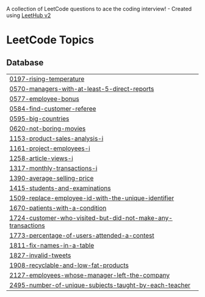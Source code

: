 A collection of LeetCode questions to ace the coding interview! - Created using [LeetHub v2](https://github.com/arunbhardwaj/LeetHub-2.0)
<!---LeetCode Topics Start-->
# LeetCode Topics
## Database
|  |
| ------- |
| [0197-rising-temperature](https://github.com/Priyavathana/Jeenipv/tree/master/0197-rising-temperature) |
| [0570-managers-with-at-least-5-direct-reports](https://github.com/Priyavathana/Jeenipv/tree/master/0570-managers-with-at-least-5-direct-reports) |
| [0577-employee-bonus](https://github.com/Priyavathana/Jeenipv/tree/master/0577-employee-bonus) |
| [0584-find-customer-referee](https://github.com/Priyavathana/Jeenipv/tree/master/0584-find-customer-referee) |
| [0595-big-countries](https://github.com/Priyavathana/Jeenipv/tree/master/0595-big-countries) |
| [0620-not-boring-movies](https://github.com/Priyavathana/Jeenipv/tree/master/0620-not-boring-movies) |
| [1153-product-sales-analysis-i](https://github.com/Priyavathana/Jeenipv/tree/master/1153-product-sales-analysis-i) |
| [1161-project-employees-i](https://github.com/Priyavathana/Jeenipv/tree/master/1161-project-employees-i) |
| [1258-article-views-i](https://github.com/Priyavathana/Jeenipv/tree/master/1258-article-views-i) |
| [1317-monthly-transactions-i](https://github.com/Priyavathana/Jeenipv/tree/master/1317-monthly-transactions-i) |
| [1390-average-selling-price](https://github.com/Priyavathana/Jeenipv/tree/master/1390-average-selling-price) |
| [1415-students-and-examinations](https://github.com/Priyavathana/Jeenipv/tree/master/1415-students-and-examinations) |
| [1509-replace-employee-id-with-the-unique-identifier](https://github.com/Priyavathana/Jeenipv/tree/master/1509-replace-employee-id-with-the-unique-identifier) |
| [1670-patients-with-a-condition](https://github.com/Priyavathana/Jeenipv/tree/master/1670-patients-with-a-condition) |
| [1724-customer-who-visited-but-did-not-make-any-transactions](https://github.com/Priyavathana/Jeenipv/tree/master/1724-customer-who-visited-but-did-not-make-any-transactions) |
| [1773-percentage-of-users-attended-a-contest](https://github.com/Priyavathana/Jeenipv/tree/master/1773-percentage-of-users-attended-a-contest) |
| [1811-fix-names-in-a-table](https://github.com/Priyavathana/Jeenipv/tree/master/1811-fix-names-in-a-table) |
| [1827-invalid-tweets](https://github.com/Priyavathana/Jeenipv/tree/master/1827-invalid-tweets) |
| [1908-recyclable-and-low-fat-products](https://github.com/Priyavathana/Jeenipv/tree/master/1908-recyclable-and-low-fat-products) |
| [2127-employees-whose-manager-left-the-company](https://github.com/Priyavathana/Jeenipv/tree/master/2127-employees-whose-manager-left-the-company) |
| [2495-number-of-unique-subjects-taught-by-each-teacher](https://github.com/Priyavathana/Jeenipv/tree/master/2495-number-of-unique-subjects-taught-by-each-teacher) |
<!---LeetCode Topics End-->